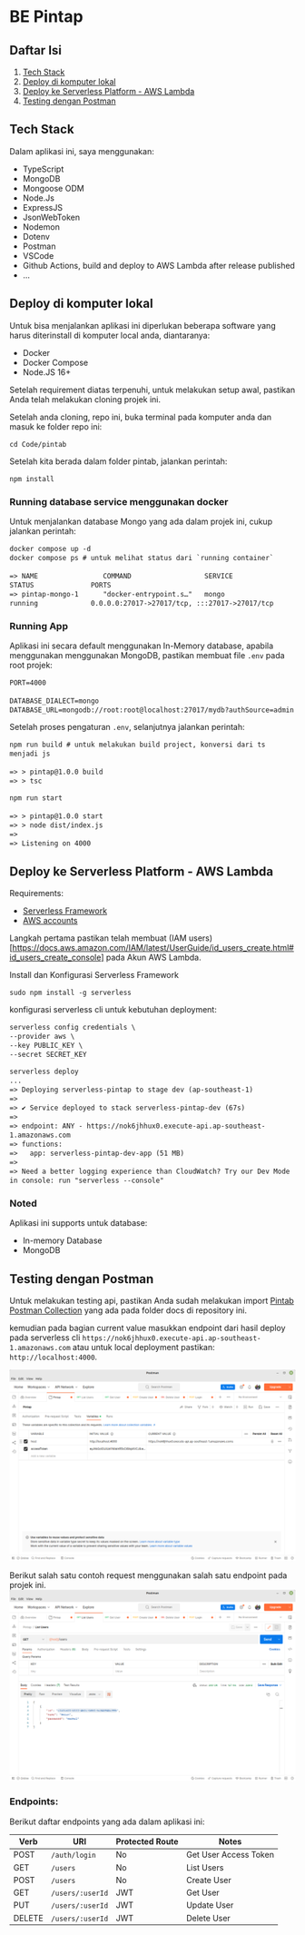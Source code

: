 # BE Pintap

## Daftar Isi

1. [Tech Stack](#tech-stack)
2. [Deploy di komputer lokal](#deploy-di-komputer-lokal)
3. [Deploy ke Serverless Platform - AWS Lambda](#deploy-ke-serverless-platform---aws-lambda)
4. [Testing dengan Postman](#testing-dengan-postman)

## Tech Stack

Dalam aplikasi ini, saya menggunakan:
- TypeScript
- MongoDB
- Mongoose ODM
- Node.Js
- ExpressJS
- JsonWebToken
- Nodemon
- Dotenv
- Postman
- VSCode
- Github Actions, build and deploy to AWS Lambda after release published
- ...

## Deploy di komputer lokal

Untuk bisa menjalankan aplikasi ini diperlukan beberapa software yang harus diterinstall di komputer local anda, diantaranya:
- Docker
- Docker Compose
- Node.JS 16+

Setelah requirement diatas terpenuhi, untuk melakukan setup awal, pastikan Anda telah melakukan cloning projek ini.

Setelah anda cloning, repo ini, buka terminal pada komputer anda dan masuk ke folder repo ini:
```
cd Code/pintab
```

Setelah kita berada dalam folder pintab, jalankan perintah:
```
npm install
```

### Running database service menggunakan docker

Untuk menjalankan database Mongo yang ada dalam projek ini, cukup jalankan perintah:
```
docker compose up -d
docker compose ps # untuk melihat status dari `running container`

=> NAME                COMMAND                  SERVICE             STATUS              PORTS
=> pintap-mongo-1      "docker-entrypoint.s…"   mongo               running             0.0.0.0:27017->27017/tcp, :::27017->27017/tcp
```

### Running App
Aplikasi ini secara default menggunakan In-Memory database, apabila menggunakan menggunakan MongoDB, pastikan membuat file `.env` pada root projek:

```
PORT=4000

DATABASE_DIALECT=mongo
DATABASE_URL=mongodb://root:root@localhost:27017/mydb?authSource=admin
```

Setelah proses pengaturan `.env`, selanjutnya jalankan perintah:
```
npm run build # untuk melakukan build project, konversi dari ts menjadi js

=> > pintap@1.0.0 build
=> > tsc
```

```
npm run start

=> > pintap@1.0.0 start
=> > node dist/index.js
=>
=> Listening on 4000
```

## Deploy ke Serverless Platform - AWS Lambda

Requirements:
- [Serverless Framework](https://www.serverless.com/framework/docs/getting-started/)
- [AWS accounts](https://aws.amazon.com/)

Langkah pertama pastikan telah membuat (IAM users)[https://docs.aws.amazon.com/IAM/latest/UserGuide/id_users_create.html#id_users_create_console] pada Akun AWS Lambda.

Install dan Konfigurasi Serverless Framework

```
sudo npm install -g serverless
```

konfigurasi serverless cli untuk kebutuhan deployment:
```
serverless config credentials \
--provider aws \
--key PUBLIC_KEY \
--secret SECRET_KEY
```

```
serverless deploy
...
=> Deploying serverless-pintap to stage dev (ap-southeast-1)
=>
=> ✔ Service deployed to stack serverless-pintap-dev (67s)
=>
=> endpoint: ANY - https://nok6jhhux0.execute-api.ap-southeast-1.amazonaws.com
=> functions:
=>   app: serverless-pintap-dev-app (51 MB)
=>
=> Need a better logging experience than CloudWatch? Try our Dev Mode in console: run "serverless --console"
```

### Noted

Aplikasi ini supports untuk database:

- In-memory Database
- MongoDB

## Testing dengan Postman

Untuk melakukan testing api, pastikan Anda sudah melakukan import [Pintab Postman Collection](docs/Pintap.postman_collection.json) yang ada pada folder docs di repository ini.

kemudian pada bagian current value masukkan endpoint dari hasil deploy pada serverless cli `https://nok6jhhux0.execute-api.ap-southeast-1.amazonaws.com` atau untuk local deployment pastikan:
`http://localhost:4000`.

![Setup collection variables](docs/screen-1.png "Screen 1")

Berikut salah satu contoh request menggunakan salah satu endpoint pada projek ini.
![List users endpoint](docs/screen-2.png "Screen 2")


### Endpoints:

Berikut daftar endpoints yang ada dalam aplikasi ini:

|  Verb  | URI              |   Protected Route |    Notes               |
|--------|------------------|-------------------|------------------------|
| POST   | `/auth/login`    | No                |   Get User Access Token|
| GET    | `/users`         | No                |   List Users           |
| POST   |  `/users`        | No                |   Create User          |
| GET    |  `/users/:userId`| JWT               |   Get User             |
| PUT    |  `/users/:userId`| JWT               |   Update User          |
| DELETE |  `/users/:userId`| JWT               |   Delete User          |
